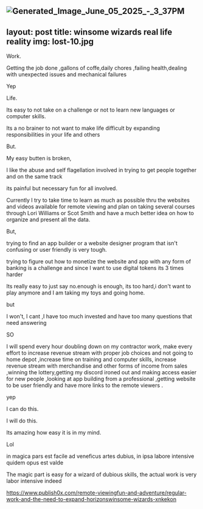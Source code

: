 ![Generated_Image_June_05_2025_-_3_37PM](https://github.com/user-attachments/assets/046b20d7-a67a-4e15-8511-da161ff60502)
---
layout: post
title: winsome wizards real life reality
img: lost-10.jpg
---
Work.

Getting the job done ,gallons of coffe,daily chores ,failing health,dealing with unexpected issues and mechanical failures

Yep

Life.

Its easy to not take on a challenge or not to learn new languages or computer skills.

Its a no brainer to not want to make life difficult by expanding responsibilities in your life and others

But.

My easy butten is broken,

I like the abuse and self flagellation involved in trying to get people together and on the same track

its painful but necessary fun for all involved.

Currently I try to take time to learn as much as possible thru the websites and videos available for remote viewing and plan on taking several courses through Lori Williams or Scot Smith and have a much better idea on how to organize and present all the data.

But,

trying to find an app builder or a website designer program that isn't confusing or user friendly is very tough.

trying to figure out how to monetize the website and app with any form of banking is a challenge and since I want to use digital tokens its 3 times harder

Its really easy to just say no.enough is enough, its too hard,i don't want to play anymore and I am taking my toys and going home.

but

I won't, I cant ,I have too much invested and have too many questions that need answering

SO 

I will spend every hour doubling down on my contractor work, make every effort to increase revenue stream with proper job choices and not going to home depot ,increase time on training and computer skills, increase revenue stream with merchandise and other forms of income from sales ,winning the lottery,getting my discord ironed out and making access easier for new people ,looking at app building from a professional ,getting website to be user friendly and have more links to the remote viewers .

yep

I can do this.

I will do this.

Its amazing how easy it is in my mind.

Lol

in magica pars est facile ad veneficus artes dubius, in ipsa labore intensive quidem opus est valde

The magic part is easy for a wizard of dubious skills, the actual work is very labor intensive indeed

 

 https://www.publish0x.com/remote-viewingfun-and-adventure/regular-work-and-the-need-to-expand-horizonswinsome-wizards-xnkekon
